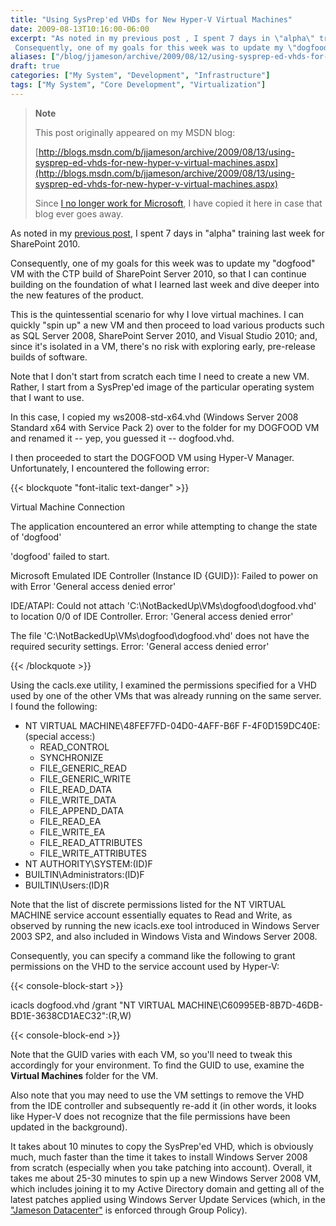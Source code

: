 ```yaml
---
title: "Using SysPrep'ed VHDs for New Hyper-V Virtual Machines"
date: 2009-08-13T10:16:00-06:00
excerpt: "As noted in my previous post , I spent 7 days in \"alpha\" training last week for SharePoint 2010. 
 Consequently, one of my goals for this week was to update my \"dogfood\" VM with the CTP build of SharePoint Server 2010, so that I can continue building..."
aliases: ["/blog/jjameson/archive/2009/08/12/using-sysprep-ed-vhds-for-new-hyper-v-virtual-machines.aspx", "/blog/jjameson/archive/2009/08/13/using-sysprep-ed-vhds-for-new-hyper-v-virtual-machines.aspx"]
draft: true
categories: ["My System", "Development", "Infrastructure"]
tags: ["My System", "Core Development", "Virtualization"]
---
```


> **Note**
>
> This post originally appeared on my MSDN blog:
>
> [http://blogs.msdn.com/b/jjameson/archive/2009/08/13/using-sysprep-ed-vhds-for-new-hyper-v-virtual-machines.aspx](http://blogs.msdn.com/b/jjameson/archive/2009/08/13/using-sysprep-ed-vhds-for-new-hyper-v-virtual-machines.aspx)
>
> Since 		[I no longer work for Microsoft](/blog/jjameson/2011/09/02/last-day-with-microsoft), I have copied it here in case that blog  		ever goes away.

As noted in my [previous
post](/blog/jjameson/2009/08/13/sharepoint-2010-sneak-peek), I spent 7 days in "alpha" training last week for SharePoint 2010.

Consequently, one of my goals for this week was to update my "dogfood" VM with  the CTP build of SharePoint Server 2010, so that I can continue building on the  foundation of what I learned last week and dive deeper into the new features of  the product.

This is the quintessential scenario for why I love virtual machines. I can quickly  "spin up" a new VM and then proceed to load various products such as SQL Server  2008, SharePoint Server 2010, and Visual Studio 2010; and, since it's isolated in  a VM, there's no risk with exploring early, pre-release builds of software.

Note that I don't start from scratch each time I need to create a new VM. Rather,  I start from a SysPrep'ed image of the particular operating system that I want to  use.

In this case, I copied my ws2008-std-x64.vhd (Windows Server 2008 Standard x64  with Service Pack 2) over to the folder for my DOGFOOD VM and renamed it -- yep,  you guessed it -- dogfood.vhd.

I then proceeded to start the DOGFOOD VM using Hyper-V Manager. Unfortunately,  I encountered the following error:

{{< blockquote "font-italic text-danger" >}}

Virtual Machine Connection

The application encountered an error while attempting to change the state of  	'dogfood'

'dogfood' failed to start.

Microsoft Emulated IDE Controller (Instance ID {GUID}): Failed to power on with  	Error 'General access denied error'

IDE/ATAPI: Could not attach 'C:\NotBackedUp\VMs\dogfood\dogfood.vhd' to location  	0/0 of IDE Controller. Error: 'General access denied error'

The file 'C:\NotBackedUp\VMs\dogfood\dogfood.vhd' does not have the required  	security settings. Error: 'General access denied error'

{{< /blockquote >}}

Using the cacls.exe utility, I examined the permissions specified for a VHD used  by one of the other VMs that was already running on the same server. I found the  following:

- NT VIRTUAL MACHINE\48FEF7FD-04D0-4AFF-B6F F-4F0D159DC40E:(special access:)
  - READ\_CONTROL
  - SYNCHRONIZE
  - FILE\_GENERIC\_READ
  - FILE\_GENERIC\_WRITE
  - FILE\_READ\_DATA
  - FILE\_WRITE\_DATA
  - FILE\_APPEND\_DATA
  - FILE\_READ\_EA
  - FILE\_WRITE\_EA
  - FILE\_READ\_ATTRIBUTES
  - FILE\_WRITE\_ATTRIBUTES
- NT AUTHORITY\SYSTEM:(ID)F
- BUILTIN\Administrators:(ID)F
- BUILTIN\Users:(ID)R

Note that the list of discrete permissions listed for the NT VIRTUAL MACHINE  service account essentially equates to Read and Write, as observed by running the  new icacls.exe tool introduced in Windows Server 2003 SP2, and also included in  Windows Vista and Windows Server 2008.

Consequently, you can specify a command like the following to grant permissions  on the VHD to the service account used by Hyper-V:

{{< console-block-start >}}

icacls dogfood.vhd /grant "NT VIRTUAL MACHINE\C60995EB-8B7D-46DB-BD1E-3638CD1AEC32":(R,W)

{{< console-block-end >}}

Note that the GUID varies with each VM, so you'll need to tweak this accordingly  for your environment. To find the GUID to use, examine the **Virtual Machines** folder for the VM.

Also note that you may need to use the VM settings to remove the VHD from the  IDE controller and subsequently re-add it (in other words, it looks like Hyper-V  does not recognize that the file permissions have been updated in the background).

It takes about 10 minutes to copy the SysPrep'ed VHD, which is obviously much,  much faster than the time it takes to install Windows Server 2008 from scratch (especially  when you take patching into account). Overall, it takes me about 25-30 minutes to  spin up a new Windows Server 2008 VM, which includes joining it to my Active Directory  domain and getting all of the latest patches applied using Windows Server Update  Services (which, in the ["Jameson
Datacenter"](/blog/jjameson/2009/09/14/the-jameson-datacenter) is enforced through Group Policy).

